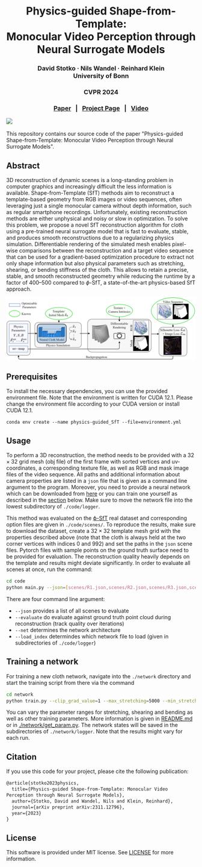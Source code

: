 <p align="center">
  <h1 align="center">Physics-guided Shape-from-Template: <br> Monocular Video Perception through Neural Surrogate Models</h1>
  <h3 align="center"> David Stotko · Nils Wandel · Reinhard Klein <br> University of Bonn </h3>
  <h3 align="center">CVPR 2024</h3>
  <h3 align="center"> <a href="https://arxiv.org/abs/2311.12796">Paper</a> &nbsp; | &nbsp; <a href="https://cg.cs.uni-bonn.de/publication/stotko2024-Physics-guided-SfT">Project Page</a> &nbsp; | &nbsp; <a href="https://www.youtube.com/watch?v=o0qs_oip7F4">Video</a> </h3>
  <div align="center"></div>
</p>

![](readme_images/teaser.gif)

<!-- <p align="center"> -->
This repository contains our source code of the paper "Physics-guided Shape-from-Template: Monocular Video Perception through Neural Surrogate Models".
<!-- </p> -->

## Abstract

3D reconstruction of dynamic scenes is a long-standing problem in computer graphics and increasingly difficult the less information is available.
Shape-from-Template (SfT) methods aim to reconstruct a template-based geometry from RGB images or video sequences, often leveraging just a single monocular camera without depth information, such as regular smartphone recordings.
Unfortunately, existing reconstruction methods are either unphysical and noisy or slow in optimization.
To solve this problem, we propose a novel SfT reconstruction algorithm for cloth using a pre-trained neural surrogate model that is fast to evaluate, stable, and produces smooth reconstructions due to a regularizing physics simulation.
Differentiable rendering of the simulated mesh enables pixel-wise comparisons between the reconstruction and a target video sequence that can be used for a gradient-based optimization procedure to extract not only shape information but also physical parameters such as stretching, shearing, or bending stiffness of the cloth.
This allows to retain a precise, stable, and smooth reconstructed geometry while reducing the runtime by a factor of 400–500 compared to $\phi$-SfT, a state-of-the-art physics-based SfT approach.

![](readme_images/pipeline.png "Physics-guided Shape-from-Template pipeline")

## Prerequisites

To install the necessary dependencies, you can use the provided environment file.
Note that the environment is written for CUDA 12.1.
Please change the environment file according to your CUDA version or install CUDA 12.1.
```
conda env create --name physics-guided_SfT --file=environment.yml
```

## Usage

To perform a 3D reconstruction, the method needs to be provided with a $32 \times 32$ grid mesh (obj file) of the first frame with sorted vertices and uv-coordinates, a corresponding texture file, as well as RGB and mask image files of the video sequence.
All paths and additional information about camera properties are listed in a ```json``` file that is given as a command line argument to the program.
Moreover, you need to provide a neural network which can be downloaded from [here](https://uni-bonn.sciebo.de/s/GTKeqlmTcWWqmoy) or you can train one yourself as described in the [section](#training-a-network) below.
Make sure to move the network file into the lowest subdirectory of ```./code/logger```.

This method was evaluated on the [ϕ-SfT](https://4dqv.mpi-inf.mpg.de/phi-SfT/) real dataset and corresponding option files are given in ```./code/scenes/```.
To reproduce the results, make sure to download the dataset, create a $32 \times 32$ template mesh grid with the properties described above (note that the cloth is always held at the two corner vertices with indices 0 and 992) and set the paths in the ```json``` scene files.
Pytorch files with sample points on the ground truth surface need to be provided for evaluation.
The reconstruction quality heavily depends on the template and results might deviate significantly.
In order to evaluate all scenes at once, run the command:
``` bash
cd code
python main.py --json=[scenes/R1.json,scenes/R2.json,scenes/R3.json,scenes/R4.json,scenes/R5.json,scenes/R6.json,scenes/R7.json,scenes/R8.json,scenes/R9.json] --evaluate=False --net=SMP_param_a_gated3 --load_index=network
```
There are four command line argument:
- ```--json``` provides a list of all scenes to evaluate
- ```--evaluate``` do evaluate against ground truth point cloud during reconstruction (track quality over iterations)
- ```--net``` determines the network architecture
- ```--load_index``` determindes which network file to load (given in subdirectories of ```./code/logger```)

## Training a network

For training a new cloth network, navigate into the ```./network``` directory and start the training script from there via the command

``` bash
cd network
python train.py --clip_grad_value=1 --max_stretching=5000 --min_stretching=100 --max_shearing=20 --min_shearing=0.05 --max_bending=1 --min_bending=0.001 --lr=0.001 --dataset_size=5000 --batch_size=300 --g=0.125 --net=SMP_param_a_gated3
```

You can vary the parameter ranges for stretching, shearing and bending as well as other training parameters.
More information is given in [README.md](./network/README.md) or in [./network/get_param.py](./network/get_param.py).
The network states will be saved in the subdirectories of ```./network/logger```.
Note that the results might vary for each run.

## Citation

If you use this code for your project, please cite the following publication:
```
@article{stotko2023physics,
  title={Physics-guided Shape-from-Template: Monocular Video Perception through Neural Surrogate Models},
  author={Stotko, David and Wandel, Nils and Klein, Reinhard},
  journal={arXiv preprint arXiv:2311.12796},
  year={2023}
}
```

## License

This software is provided under MIT license. See [LICENSE](LICENSE) for more information.
